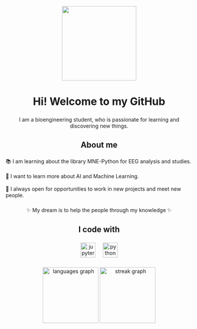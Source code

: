 <div align="center">
  <img height="200" src="https://media0.giphy.com/media/llg2jQ3fPDjQO3vMnG/giphy.gif?cid=6c09b952njespn8pf4motag0x6k34p8egqd3moelrwne6aio&ep=v1_internal_gif_by_id&rid=giphy.gif&ct=s"  />
</div>

###

<h1 align="center">Hi! Welcome to my GitHub</h1>

###

<p align="center">I am a bioengineering student, who is passionate for learning and discovering new things.</p>

###

<h2 align="center">About me</h2>

###

<p align="left">📚 I am learning about the library MNE-Python for EEG analysis and studies.<br><br>🎯 I want to learn more about AI and Machine Learning.<br><br>👥 I always open for opportunities to work in new projects and meet new people.</p>

###

<p align="center">✨ My dream is to help the people through my knowledge ✨</p>

###

<h2 align="center">I code with</h2>

###

<div align="center">
  <img src="https://cdn.jsdelivr.net/gh/devicons/devicon/icons/jupyter/jupyter-original.svg" height="40" alt="jupyter logo"  />
  <img width="12" />
  <img src="https://cdn.jsdelivr.net/gh/devicons/devicon/icons/python/python-original.svg" height="40" alt="python logo"  />
</div>

###

<div align="center">
  <img src="https://github-readme-stats.vercel.app/api/top-langs?username=Juespin&locale=en&hide_title=false&layout=compact&card_width=320&langs_count=5&theme=dracula&hide_border=false&order=2" height="150" alt="languages graph"  />
  <img src="https://streak-stats.demolab.com?user=Juespin&locale=en&mode=daily&theme=dracula&hide_border=false&border_radius=5&order=3" height="150" alt="streak graph"  />
</div>

###



